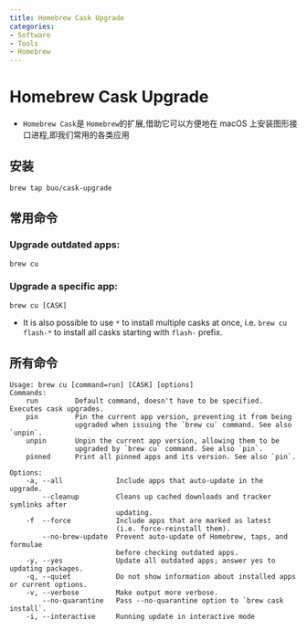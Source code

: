 ```yaml
---
title: Homebrew Cask Upgrade
categories:
- Software
- Tools
- Homebrew
---
```

# Homebrew Cask Upgrade

- `Homebrew Cask`是 `Homebrew`的扩展,借助它可以方便地在 macOS 上安装图形接口进程,即我们常用的各类应用

## 安装

```shell
brew tap buo/cask-upgrade
```

## 常用命令

### Upgrade outdated apps:

```
brew cu
```

### Upgrade a specific app:

```
brew cu [CASK]
```

- It is also possible to use `*` to install multiple casks at once, i.e. `brew cu flash-*` to install all casks starting with `flash-` prefix.

## 所有命令

```
Usage: brew cu [command=run] [CASK] [options]
Commands:
    run         Default command, doesn't have to be specified. Executes cask upgrades.
    pin         Pin the current app version, preventing it from being
                upgraded when issuing the `brew cu` command. See also `unpin`.
    unpin       Unpin the current app version, allowing them to be
                upgraded by `brew cu` command. See also `pin`.
    pinned      Print all pinned apps and its version. See also `pin`.

Options:
    -a, --all             Include apps that auto-update in the upgrade.
        --cleanup         Cleans up cached downloads and tracker symlinks after
                          updating.
    -f  --force           Include apps that are marked as latest
                          (i.e. force-reinstall them).
        --no-brew-update  Prevent auto-update of Homebrew, taps, and formulae
                          before checking outdated apps.
    -y, --yes             Update all outdated apps; answer yes to updating packages.
    -q, --quiet           Do not show information about installed apps or current options.
    -v, --verbose         Make output more verbose.
        --no-quarantine   Pass --no-quarantine option to `brew cask install`.
    -i, --interactive     Running update in interactive mode
```